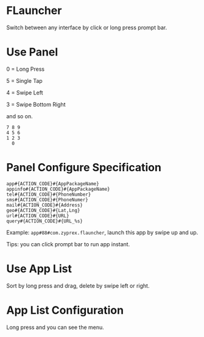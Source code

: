 # FLauncher

Switch between any interface by click or long press prompt bar.

# Use Panel

0 = Long Press

5 = Single Tap

4 = Swipe Left

3 = Swipe Bottom Right

and so on.

```
7 8 9
4 5 6
1 2 3
  0
```

# Panel Configure Specification

```
app#{ACTION_CODE}#{AppPackageName}
appinfo#{ACTION_CODE}#{AppPackageName}
tel#{ACTION_CODE}#{PhoneNumber}
sms#{ACTION_CODE}#{PhoneNumer}
mail#{ACTION_CODE}#{Address}
geo#{ACTION_CODE}#{Lat,Lng}
url#{ACTION_CODE}#{URL}
query#{ACTION_CODE}#{URL_%s}
```

Example: `app#88#com.zyprex.flauncher`, launch this app by swipe up and up.

Tips: you can click prompt bar to run app instant.

# Use App List

Sort by long press and drag, delete by swipe left or right.

# App List Configuration

Long press and you can see the menu.


